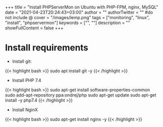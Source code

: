 +++
title = "Install PHPServerMon on Ubuntu with PHP-FPM, nginx, MySQL"
date = "2021-04-23T20:24:43+03:00"
author = ""
authorTwitter = "" #do not include @
cover = "/images/lemp.png"
tags = ["monitoring", "linux", "install", "phpservermon"]
keywords = ["", ""]
description = ""
showFullContent = false
+++

# Install requirements

- Install git:

{{< highlight bash >}}
sudo apt install git -y
{{< /highlight >}}


- Install PHP 7.4

{{< highlight bash >}}
sudo apt-get install software-properties-common
sudo add-apt-repository ppa:ondrej/php
sudo apt-get update
sudo apt-get install -y php7.4
{{< /highlight >}}

- Install NginX 

{{< highlight bash >}}
sudo apt-get install nginx -y
{{< /highlight >}}
